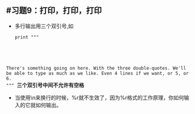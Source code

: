 #习题9：打印，打印，打印
---
* 多行输出用三个双引号,如
  <pre><code>print """
There's something going on here.
With the three double-quotes.
We'll be able to type as much as we like.
Even 4 lines if we want, or 5, or 6.
"""
</code></pre>**三个双引号中间不允许有空格**  
* 当使用\n来换行的时候，%r就不生效了，因为%r格式的工作原理，你如何输入的它就如何输出。